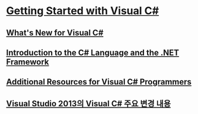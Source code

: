 # [Getting Started with Visual C#](TocOutOfQuery)
## [What's New for Visual C#](whats-new.md)
## [Introduction to the C# Language and the .NET Framework](TocOutOfQuery)
## [Additional Resources for Visual C# Programmers](additional-resources.md)
## [Visual Studio 2013의 Visual C# 주요 변경 내용](breaking-changes-in-visual-studio-2013.md)
